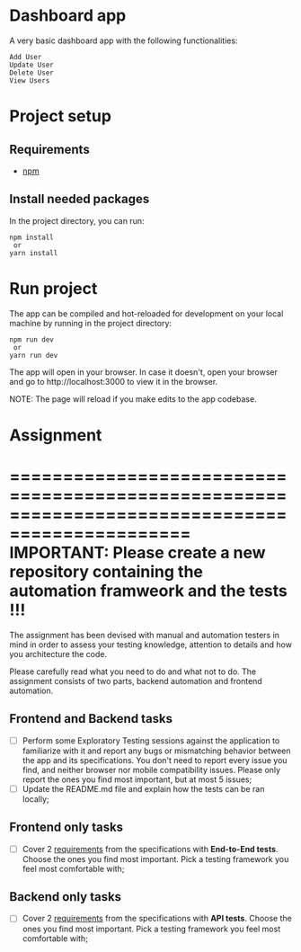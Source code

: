 # Dashboard app

A very basic dashboard app with the following functionalities:

    Add User
    Update User
    Delete User
    View Users

# Project setup

## Requirements

- [npm](https://www.npmjs.com/package/npm)

## Install needed packages

In the project directory, you can run:

    npm install
     or
    yarn install

# Run project

The app can be compiled and hot-reloaded for development on your local machine by running in the project directory:

    npm run dev
     or
    yarn run dev

The app will open in your browser. In case it doesn't, open your browser and go to http://localhost:3000 to view it in the browser.

NOTE: The page will reload if you make edits to the app codebase.


# Assignment
===============================================================================================
IMPORTANT: Please create a new repository containing the automation framweork and the tests !!!
===============================================================================================

The assignment has been devised with manual and automation testers in mind in order to assess your testing knowledge, attention to details and how you architecture the code.

Please carefully read what you need to do and what not to do. The assignment consists of two parts, backend automation and frontend automation.

## Frontend and Backend tasks

- [ ] Perform some Exploratory Testing sessions against the application to familiarize with it and report any bugs or mismatching behavior between the app and its specifications. You don't need to report every issue you find, and neither browser nor mobile compatibility issues. Please only report the ones you find most important, but at most 5 issues;
- [ ] Update the README.md file and explain how the tests can be ran locally;

## Frontend only tasks

- [ ] Cover 2 [requirements](docs/requirements.md) from the specifications with **End-to-End tests**. Choose the ones you find most important. Pick a testing framework you feel most comfortable with;

## Backend only tasks

- [ ] Cover 2 [requirements](docs/requirements.md) from the specifications with **API tests**. Choose the ones you find most important. Pick a testing framework you feel most comfortable with;
